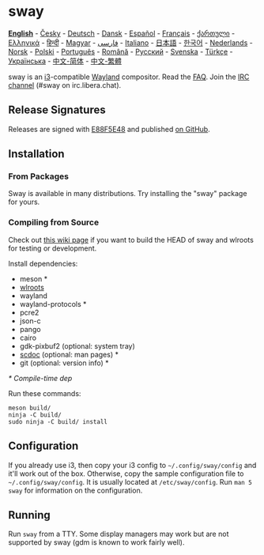 # sway

**[English][en]** - [Česky][cs] - [Deutsch][de] - [Dansk][dk] - [Español][es] - [Français][fr] - [ქართული][ge] - [Ελληνικά][gr] - [हिन्दी][hi] - [Magyar][hu] - [فارسی][ir] - [Italiano][it] - [日本語][ja] - [한국어][ko] - [Nederlands][nl] - [Norsk][no] - [Polski][pl] - [Português][pt] - [Română][ro] - [Русский][ru] - [Svenska][sv] - [Türkçe][tr] - [Українська][uk] - [中文-简体][zh-CN] - [中文-繁體][zh-TW]

sway is an [i3]-compatible [Wayland] compositor. Read the [FAQ]. Join the
[IRC channel] \(#sway on irc.libera.chat).

## Release Signatures

Releases are signed with [E88F5E48] and published [on GitHub][GitHub releases].

## Installation

### From Packages

Sway is available in many distributions. Try installing the "sway" package for
yours.

### Compiling from Source

Check out [this wiki page][Development setup] if you want to build the HEAD of
sway and wlroots for testing or development.

Install dependencies:

* meson \*
* [wlroots]
* wayland
* wayland-protocols \*
* pcre2
* json-c
* pango
* cairo
* gdk-pixbuf2 (optional: system tray)
* [scdoc] (optional: man pages) \*
* git (optional: version info) \*

_\* Compile-time dep_

Run these commands:

    meson build/
    ninja -C build/
    sudo ninja -C build/ install

## Configuration

If you already use i3, then copy your i3 config to `~/.config/sway/config` and
it'll work out of the box. Otherwise, copy the sample configuration file to
`~/.config/sway/config`. It is usually located at `/etc/sway/config`.
Run `man 5 sway` for information on the configuration.

## Running

Run `sway` from a TTY. Some display managers may work but are not supported by
sway (gdm is known to work fairly well).

[en]: https://github.com/swaywm/sway#readme
[cs]: README.cs.md
[de]: README.de.md
[dk]: README.dk.md
[es]: README.es.md
[fr]: README.fr.md
[ge]: README.ge.md
[gr]: README.gr.md
[hi]: README.hi.md
[hu]: README.hu.md
[ir]: README.ir.md
[it]: README.it.md
[ja]: README.ja.md
[ko]: README.ko.md
[nl]: README.nl.md
[no]: README.no.md
[pl]: README.pl.md
[pt]: README.pt.md
[ro]: README.ro.md
[ru]: README.ru.md
[sv]: README.sv.md
[tr]: README.tr.md
[uk]: README.uk.md
[zh-CN]: README.zh-CN.md
[zh-TW]: README.zh-TW.md
[i3]: https://i3wm.org/
[Wayland]: http://wayland.freedesktop.org/
[FAQ]: https://github.com/swaywm/sway/wiki
[IRC channel]: https://web.libera.chat/gamja/?channels=#sway
[E88F5E48]: https://keys.openpgp.org/search?q=34FF9526CFEF0E97A340E2E40FDE7BE0E88F5E48
[GitHub releases]: https://github.com/swaywm/sway/releases
[Development setup]: https://github.com/swaywm/sway/wiki/Development-Setup
[wlroots]: https://gitlab.freedesktop.org/wlroots/wlroots
[scdoc]: https://git.sr.ht/~sircmpwn/scdoc
